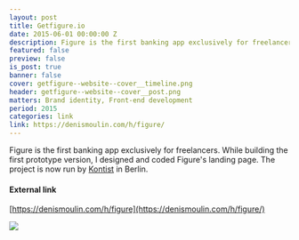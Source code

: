 ```yaml
---
layout: post
title: Getfigure.io
date: 2015-06-01 00:00:00 Z
description: Figure is the first banking app exclusively for freelancers. While building the first prototype version, I designed and coded Figure's landing page.
featured: false
preview: false
is_post: true
banner: false
cover: getfigure--website--cover__timeline.png
header: getfigure--website--cover__post.png
matters: Brand identity, Front-end development
period: 2015
categories: link
link: https://denismoulin.com/h/figure/
---
```


Figure is the first banking app exclusively for freelancers. While building the first prototype version, I designed and coded Figure's landing page. The project is now run by [Kontist](https://kontist.com/en) in Berlin.

#### External link

[https://denismoulin.com/h/figure](https://denismoulin.com/h/figure/)

![](../../assets/images/posts/getfigure--website--content--0.png)
